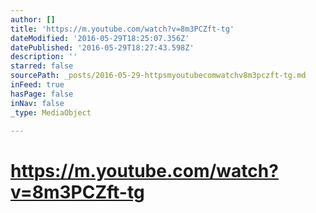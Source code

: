 ```yaml
---
author: []
title: 'https://m.youtube.com/watch?v=8m3PCZft-tg'
dateModified: '2016-05-29T18:25:07.356Z'
datePublished: '2016-05-29T18:27:43.598Z'
description: ''
starred: false
sourcePath: _posts/2016-05-29-httpsmyoutubecomwatchv8m3pczft-tg.md
inFeed: true
hasPage: false
inNav: false
_type: MediaObject

---
```

# https://m.youtube.com/watch?v=8m3PCZft-tg